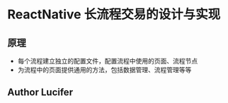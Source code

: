 # ReactNative 长流程交易的设计与实现

## 原理

+ 每个流程建立独立的配置文件，配置流程中使用的页面、流程节点
+ 为流程中的页面提供通用的方法，包括数据管理、流程管理等等

## Author Lucifer